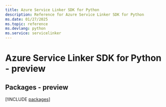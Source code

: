 ```yaml
---
title: Azure Service Linker SDK for Python
description: Reference for Azure Service Linker SDK for Python
ms.date: 01/27/2025
ms.topic: reference
ms.devlang: python
ms.service: servicelinker
---
```

# Azure Service Linker SDK for Python - preview
## Packages - preview
[!INCLUDE [packages](service-linker-index.md)]